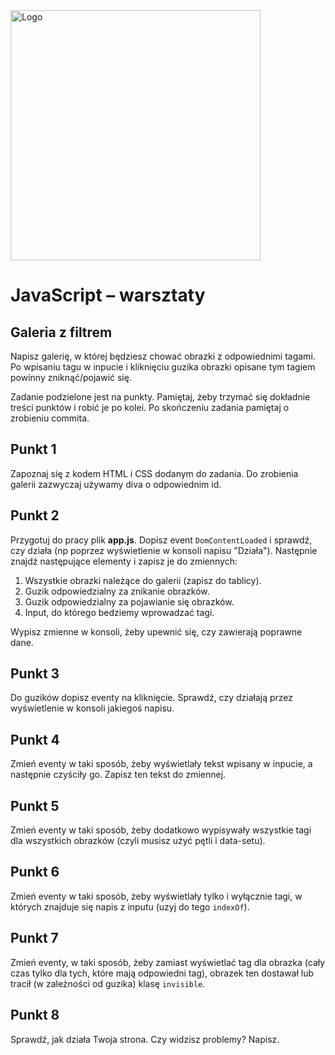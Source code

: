 <img alt="Logo" src="http://coderslab.pl/svg/logo-coderslab.svg" width="400">

# JavaScript &ndash; warsztaty
## Galeria z filtrem

Napisz galerię, w której będziesz chować obrazki z odpowiednimi tagami.
Po wpisaniu tagu w inpucie i kliknięciu guzika obrazki opisane tym tagiem powinny zniknąć/pojawić się.


Zadanie podzielone jest na punkty. Pamiętaj, żeby trzymać się dokładnie treści punktów i robić je po kolei.
Po skończeniu zadania pamiętaj o zrobieniu commita.

## Punkt 1
Zapoznaj się z kodem HTML i CSS dodanym do zadania. Do zrobienia galerii zazwyczaj używamy diva o odpowiednim id.

## Punkt 2
Przygotuj do pracy plik **app.js**. Dopisz event ```DomContentLoaded``` i sprawdź, czy działa (np poprzez wyświetlenie w konsoli napisu "Działa").
Następnie znajdź następujące elementy i zapisz je do zmiennych:

1. Wszystkie obrazki należące do galerii (zapisz do tablicy).
2. Guzik odpowiedzialny za znikanie obrazków.
3. Guzik odpowiedzialny za pojawianie się obrazków.
4. Input, do którego bedziemy wprowadzać tagi.

Wypisz zmienne w konsoli, żeby upewnić się, czy zawierają poprawne dane.

## Punkt 3
Do guzików dopisz eventy na kliknięcie. Sprawdź, czy działają przez wyświetlenie w konsoli jakiegoś napisu.

## Punkt 4
Zmień eventy w taki sposób, żeby wyświetlały tekst wpisany w inpucie, a następnie czyściły go.
Zapisz ten tekst do zmiennej.

## Punkt 5
Zmień eventy w taki sposób, żeby dodatkowo wypisywały wszystkie tagi dla wszystkich obrazków (czyli musisz użyć pętli i data-setu).

## Punkt 6
Zmień eventy w taki sposób, żeby wyświetlały tylko i wyłącznie tagi, w których znajduje się napis z inputu (uzyj do tego ```indexOf```).

## Punkt 7
Zmień eventy, w taki sposób, żeby zamiast wyświetlać tag dla obrazka (cały czas tylko dla tych, które mają odpowiedni tag), obrazek ten dostawał lub tracił (w zależności od guzika) klasę ```invisible```.

## Punkt 8
Sprawdź, jak działa Twoja strona. Czy widzisz problemy? Napisz.
